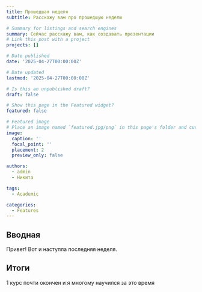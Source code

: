 ```yaml
---
title: Прошедшая неделя
subtitle: Расскажу вам про прошедшую неделю

# Summary for listings and search engines
summary: Сейчас расскажу вам, как создавать презентации
# Link this post with a project
projects: []

# Date published
date: '2025-04-27T00:00:00Z'

# Date updated
lastmod: '2025-04-27T00:00:00Z'

# Is this an unpublished draft?
draft: false

# Show this page in the Featured widget?
featured: false

# Featured image
# Place an image named `featured.jpg/png` in this page's folder and customize its options here.
image:
  caption: ''
  focal_point: ''
  placement: 2
  preview_only: false

authors:
  - admin
  - Никита

tags:
  - Academic

categories:
  - Features
---
```


## Вводная

Привет! Вот и наступла последняя неделя.

## Итоги

1 курс почти окончен и я многому научился за это время



